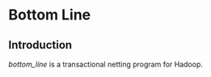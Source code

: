 Bottom Line
===========

Introduction
------------
*bottom_line* is a transactional netting program for Hadoop.